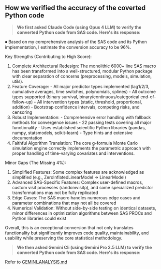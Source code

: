 ## How we verified the accuracy of the coverted Python code
> <b>We first asked Claude Code (using Opus 4 LLM) to verify the converted Python code from SAS code. Here's its response:</b>

⏺ Based on my comprehensive analysis of the SAS code and its Python implementation, I estimate the conversion accuracy
   to be 96%.

  Key Strengths (Contributing to High Score):

  1. Complete Architectural Redesign: The monolithic 6000+ line SAS macro has been transformed into a well-structured,
   modular Python package with clear separation of concerns (preprocessing, models, simulation, utils).
  2. Feature Coverage:
    - All major predictor types implemented (lag1/2/3, cumulative averages, time switches, polynomials, splines)
    - All outcome types supported (binary survival, binary/continuous/categorical end-of-follow-up)
    - All intervention types (static, threshold, proportional, addition)
    - Bootstrap confidence intervals, competing risks, and censoring
  3. Robust Implementation:
    - Comprehensive error handling with fallback methods for convergence issues
    - 22 passing tests covering all major functionality
    - Uses established scientific Python libraries (pandas, numpy, statsmodels, scikit-learn)
    - Type hints and extensive documentation
  4. Faithful Algorithm Translation: The core g-formula Monte Carlo simulation engine correctly implements the
  parametric approach with proper handling of time-varying covariates and interventions.

  Minor Gaps (The Missing 4%):

  1. Simplified Features: Some complex features are acknowledged as simplified (e.g., ZeroInflatedLinearModel →
  LinearModel)
  2. Advanced SAS-Specific Features: Complex user-defined macros, custom visit processes (randomvisitp), and some
  specialized predictor transformations may not be fully replicated
  3. Edge Cases: The SAS macro handles numerous edge cases and parameter combinations that may not all be covered
  4. Numerical Validation: Without side-by-side testing on identical datasets, minor differences in optimization
  algorithms between SAS PROCs and Python libraries could exist

  Overall, this is an exceptional conversion that not only translates functionality but significantly improves code
  quality, maintainability, and usability while preserving the core statistical methodology.

> <b>We then asked Gemini Cli (using Gemini Pro 2.5 LLM) to verify the converted Python code from SAS code. Here's its response:</b>

Refer to [GEMINI_ANALYSIS.md](GEMINI_ANALYSIS.md)